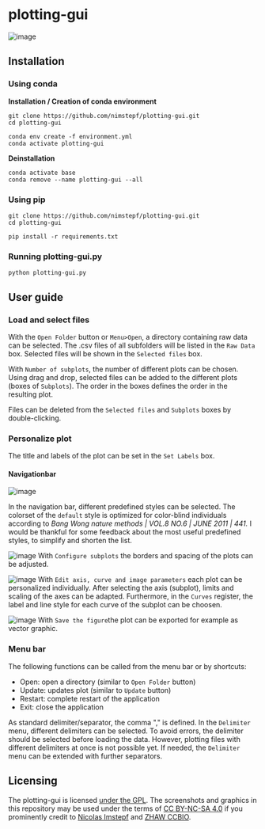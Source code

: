 # plotting-gui


![image](https://user-images.githubusercontent.com/91268311/147108300-ced11974-5574-4469-90f0-2fa98a397a11.png)



## Installation

### Using conda

**Installation / Creation of conda environment**
```
git clone https://github.com/nimstepf/plotting-gui.git
cd plotting-gui

conda env create -f environment.yml
conda activate plotting-gui
```

**Deinstallation**
```
conda activate base
conda remove --name plotting-gui --all
```



### Using pip

```
git clone https://github.com/nimstepf/plotting-gui.git
cd plotting-gui

pip install -r requirements.txt
```

### Running plotting-gui.py

```
python plotting-gui.py
```




## User guide

### Load and select files

With the ```Open Folder``` button or ```Menu>Open```, a directory containing raw data can be selected. The .csv files of all subfolders will be listed in the ```Raw Data``` box. Selected files will be shown in the ```Selected files``` box. 

With ```Number of subplots```, the number of different plots can be chosen. Using drag and drop, selected files can be added to the different plots (boxes of ```Subplots```). The order in the boxes defines the order in the resulting plot. 

Files can be deleted from the ```Selected files``` and ```Subplots``` boxes by double-clicking.


### Personalize plot

The title and labels of the plot can be set in the ```Set Labels``` box. 

#### Navigationbar

![image](https://user-images.githubusercontent.com/91268311/147067514-5d5f0b6a-fdf7-499d-ae01-6d0501363b9d.png)

In the navigation bar, different predefined styles can be selected. The colorset of the ```default``` style is optimized for color-blind individuals according to _Bang Wong nature methods | VOL.8 NO.6 | JUNE 2011 | 441._ I would be thankful for some feedback about the most useful predefined styles, to simplify and shorten the list.

![image][Configure subplots] With ```Configure subplots``` the borders and spacing of the plots can be adjusted.

![image][Edit axis] With ```Edit axis, curve and image parameters``` each plot can be personalized individually. After selecting the axis (subplot), limits and scaling of the axes can be adapted. Furthermore, in the ```Curves``` register, the label and line style for each curve of the subplot can be choosen.  

![image][Save the figue] With ```Save the figure```the plot can be exported for example as vector graphic.

[Configure subplots]: https://user-images.githubusercontent.com/91268311/147072567-3e5ba31a-d0b6-4597-8a68-84435565bef1.png
[Edit axis]: https://user-images.githubusercontent.com/91268311/147072701-a059f21a-aad6-40fc-8ab8-a0c249fdb3ff.png
[Save the figue]: https://user-images.githubusercontent.com/91268311/147072776-8ceb16c8-bc49-4c0e-8f87-20937da7de35.png

### Menu bar

The following functions can be called from the menu bar or by shortcuts:
- Open: open a directory (similar to ```Open Folder``` button)
- Update: updates plot (similar to ```Update``` button)
- Restart: complete restart of the application
- Exit: close the application

As standard delimiter/separator, the comma "," is defined. In the ```Delimiter``` menu, different delimiters can be selected. To avoid errors, the delimiter should be selected before loading the data. However, plotting files with different delimiters at once is not possible yet. If needed, the ```Delimiter``` menu can be extended with further separators.


## Licensing

The plotting-gui is licensed [under the GPL](https://github.com/nimstepf/plotting-gui/blob/main/src/LICENSE).
The screenshots and graphics in this repository may be used under the terms of  [CC BY-NC-SA 4.0](https://creativecommons.org/licenses/by-nc-sa/4.0/) if you prominently credit to [Nicolas Imstepf](https://github.com/nimstepf) and [ZHAW CCBIO](https://www.zhaw.ch/en/lsfm/research/chemistry-and-biotechnology/ccbio-competence-center/).
